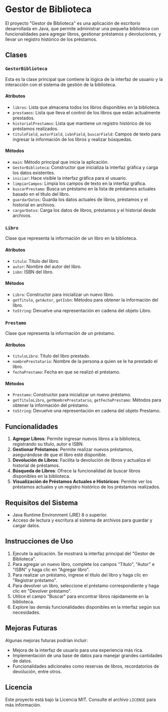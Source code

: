# Gestor de Biblioteca

El proyecto "Gestor de Biblioteca" es una aplicación de escritorio desarrollada en Java, que permite administrar una pequeña biblioteca con funcionalidades para agregar libros, gestionar préstamos y devoluciones, y llevar un registro histórico de los préstamos.

## Clases

### `GestorBiblioteca`

Esta es la clase principal que contiene la lógica de la interfaz de usuario y la interacción con el sistema de gestión de la biblioteca.

#### Atributos

- `libros`: Lista que almacena todos los libros disponibles en la biblioteca.
- `prestamos`: Lista que lleva el control de los libros que están actualmente prestados.
- `historialPrestamos`: Lista que mantiene un registro histórico de los préstamos realizados.
- `tituloField`, `autorField`, `isbnField`, `buscarField`: Campos de texto para ingresar la información de los libros y realizar búsquedas.

#### Métodos

- `main`: Método principal que inicia la aplicación.
- `GestorBiblioteca`: Constructor que inicializa la interfaz gráfica y carga los datos existentes.
- `iniciar`: Hace visible la interfaz gráfica para el usuario.
- `limpiarCampos`: Limpia los campos de texto en la interfaz gráfica.
- `buscarPrestamo`: Busca un préstamo en la lista de préstamos actuales basado en el título del libro.
- `guardarDatos`: Guarda los datos actuales de libros, préstamos y el historial en archivos.
- `cargarDatos`: Carga los datos de libros, préstamos y el historial desde archivos.

### `Libro`

Clase que representa la información de un libro en la biblioteca.

#### Atributos

- `titulo`: Título del libro.
- `autor`: Nombre del autor del libro.
- `isbn`: ISBN del libro.

#### Métodos

- `Libro`: Constructor para inicializar un nuevo libro.
- `getTitulo`, `getAutor`, `getIsbn`: Métodos para obtener la información del libro.
- `toString`: Devuelve una representación en cadena del objeto Libro.

### `Prestamo`

Clase que representa la información de un préstamo.

#### Atributos

- `tituloLibro`: Título del libro prestado.
- `nombrePrestatario`: Nombre de la persona a quien se le ha prestado el libro.
- `fechaPrestamo`: Fecha en que se realizó el préstamo.

#### Métodos

- `Prestamo`: Constructor para inicializar un nuevo préstamo.
- `getTituloLibro`, `getNombrePrestatario`, `getFechaPrestamo`: Métodos para obtener la información del préstamo.
- `toString`: Devuelve una representación en cadena del objeto Prestamo.

## Funcionalidades

1. **Agregar Libros**: Permite ingresar nuevos libros a la biblioteca, registrando su título, autor e ISBN.
2. **Gestionar Préstamos**: Permite realizar nuevos préstamos, asegurándose de que el libro esté disponible.
3. **Devolución de Libros**: Facilita la devolución de libros y actualiza el historial de préstamos.
4. **Búsqueda de Libros**: Ofrece la funcionalidad de buscar libros disponibles en la biblioteca.
5. **Visualización de Préstamos Actuales e Históricos**: Permite ver los préstamos actuales y un registro histórico de los préstamos realizados.

## Requisitos del Sistema

- Java Runtime Environment (JRE) 8 o superior.
- Acceso de lectura y escritura al sistema de archivos para guardar y cargar datos.

## Instrucciones de Uso

1. Ejecute la aplicación. Se mostrará la interfaz principal del "Gestor de Biblioteca".
2. Para agregar un nuevo libro, complete los campos "Título", "Autor" e "ISBN" y haga clic en "Agregar libro".
3. Para realizar un préstamo, ingrese el título del libro y haga clic en "Registrar préstamo".
4. Para devolver un libro, seleccione el préstamo correspondiente y haga clic en "Devolver préstamo".
5. Utilice el campo "Buscar" para encontrar libros rápidamente en la biblioteca.
6. Explore las demás funcionalidades disponibles en la interfaz según sus necesidades.

## Mejoras Futuras

Algunas mejoras futuras podrían incluir:

- Mejora de la interfaz de usuario para una experiencia más rica.
- Implementación de una base de datos para manejar grandes cantidades de datos.
- Funcionalidades adicionales como reservas de libros, recordatorios de devolución, entre otros.

## Licencia

Este proyecto está bajo la Licencia MIT. Consulte el archivo `LICENSE` para más información.
